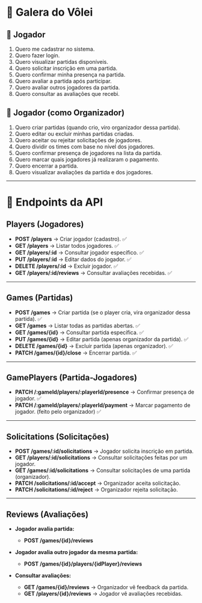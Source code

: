 # 🏐 Galera do Vôlei

## 👤 Jogador
1. Quero me cadastrar no sistema.  
2. Quero fazer login.  
3. Quero visualizar partidas disponíveis.  
4. Quero solicitar inscrição em uma partida.  
5. Quero confirmar minha presença na partida.  
6. Quero avaliar a partida após participar.  
7. Quero avaliar outros jogadores da partida.  
8. Quero consultar as avaliações que recebi.  

## 👤 Jogador (como Organizador)
1. Quero criar partidas (quando crio, viro organizador dessa partida).  
2. Quero editar ou excluir minhas partidas criadas.  
3. Quero aceitar ou rejeitar solicitações de jogadores.  
4. Quero dividir os times com base no nível dos jogadores.  
5. Quero confirmar presença de jogadores na lista da partida.  
6. Quero marcar quais jogadores já realizaram o pagamento.  
7. Quero encerrar a partida.  
8. Quero visualizar avaliações da partida e dos jogadores.  

---

# 📡 Endpoints da API

## Players (Jogadores)
- **POST /players** → Criar jogador (cadastro). ✅  
- **GET /players** → Listar todos jogadores. ✅  
- **GET /players/:id** → Consultar jogador específico. ✅  
- **PUT /players/:id** → Editar dados do jogador. ✅  
- **DELETE /players/:id** → Excluir jogador. ✅  
- **GET /players/:id/reviews** → Consultar avaliações recebidas. ✅  

---

## Games (Partidas)
- **POST /games** → Criar partida (se o player cria, vira organizador dessa partida). ✅
- **GET /games** → Listar todas as partidas abertas. ✅  
- **GET /games/{id}** → Consultar partida específica. ✅
- **PUT /games/{id}** → Editar partida (apenas organizador da partida). ✅
- **DELETE /games/{id}** → Excluir partida (apenas organizador). ✅
- **PATCH /games/{id}/close** → Encerrar partida. ✅

---

## GamePlayers (Partida-Jogadores)
- **PATCH /:gameId/players/:playerId/presence** → Confirmar presença de jogador. ✅
- **PATCH /:gameId/players/:playerId/payment** → Marcar pagamento de jogador. (feito pelo organizador) ✅

---

## Solicitations (Solicitações)
- **POST /games/:id/solicitations** → Jogador solicita inscrição em partida.  
- **GET /players/:id/solicitations** → Consultar solicitações feitas por um jogador.  
- **GET /games/:id/solicitations** → Consultar solicitações de uma partida (organizador).  
- **PATCH /solicitations/:id/accept** → Organizador aceita solicitação.  
- **PATCH /solicitations/:id/reject** → Organizador rejeita solicitação.  

---

## Reviews (Avaliações)
- **Jogador avalia partida:**  
  - **POST /games/{id}/reviews**  

- **Jogador avalia outro jogador da mesma partida:**  
  - **POST /games/{id}/players/{idPlayer}/reviews**  

- **Consultar avaliações:**  
  - **GET /games/{id}/reviews** → Organizador vê feedback da partida.  
  - **GET /players/{id}/reviews** → Jogador vê avaliações recebidas.  
